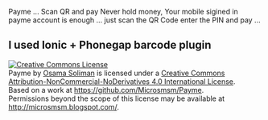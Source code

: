 Payme ... Scan QR and pay
Never hold money, Your mobile sigined in payme account is enough ...
just scan the QR Code enter the PIN and pay ...

I used Ionic + Phonegap barcode plugin
-----
<a rel="license" href="http://creativecommons.org/licenses/by-nc-nd/4.0/"><img alt="Creative Commons License" style="border-width:0" src="https://i.creativecommons.org/l/by-nc-nd/4.0/88x31.png" /></a><br /><span xmlns:dct="http://purl.org/dc/terms/" property="dct:title">Payme</span> by <a xmlns:cc="http://creativecommons.org/ns#" href="http://microsmsm.blogspot.com/" property="cc:attributionName" rel="cc:attributionURL">Osama Soliman</a> is licensed under a <a rel="license" href="http://creativecommons.org/licenses/by-nc-nd/4.0/">Creative Commons Attribution-NonCommercial-NoDerivatives 4.0 International License</a>.<br />Based on a work at <a xmlns:dct="http://purl.org/dc/terms/" href="https://github.com/Microsmsm/Payme" rel="dct:source">https://github.com/Microsmsm/Payme</a>.<br />Permissions beyond the scope of this license may be available at <a xmlns:cc="http://creativecommons.org/ns#" href="http://microsmsm.blogspot.com/" rel="cc:morePermissions">http://microsmsm.blogspot.com/</a>.
